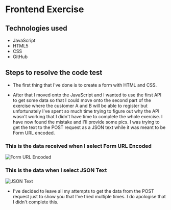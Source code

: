 # Frontend Exercise 

## Technologies used

* JavaScript 
* HTML5 
* CSS 
* GitHub

## Steps to resolve the code test

* The first thing that I've done is to create a form with HTML and CSS.

* After that I moved onto the JavaScript and I wanted to use the first API to get some data so that I could move onto the second part of the exercise where the customer A and B will be able to register but unfortunately I've spent so much time trying to figure out why the API wasn't working that I didn't have time to complete the whole exercise. I have now found the mistake and I'll provide some pics. I was trying to get the text to the POST request as a JSON text while it was meant to be Form URL encoded. 


### This is the data received when I select Form URL Encoded

![Form URL Encoded](https://user-images.githubusercontent.com/42389173/72285980-1e268500-363c-11ea-8bf0-b2bafe821a70.png)

### This is the data when I select JSON Text

![JSON Text](https://user-images.githubusercontent.com/42389173/72286077-4c0bc980-363c-11ea-95b3-a480c0be1f65.png)
* I've decided to leave all my attempts to get the data from the POST request just to show you that I've tried multiple times. I do apologise that I didn't complete this.
